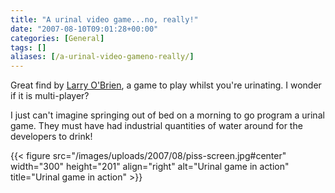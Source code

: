 ```yaml
---
title: "A urinal video game...no, really!"
date: "2007-08-10T09:01:28+00:00"
categories: [General]
tags: []
aliases: [/a-urinal-video-gameno-really/]
---
```


Great find by [Larry O'Brien](http://www.knowing.net/), a game to play whilst you're urinating. I wonder if it is multi-player?

I just can't imagine springing out of bed on a morning to go program a urinal game. They must have had industrial quantities of water around for the developers to drink!

{{< figure src="/images/uploads/2007/08/piss-screen.jpg#center" width="300" height="201" align="right" alt="Urinal game in action" title="Urinal game in action" >}}

